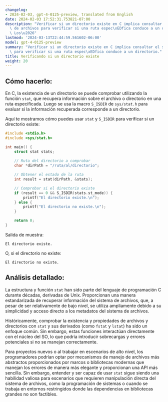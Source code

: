 ```yaml
---
changelog:
- 2024-02-03, gpt-4-0125-preview, translated from English
date: 2024-02-03 17:52:31.753821-07:00
description: "Verificar si un directorio existe en C implica consultar el sistema\
  \ de archivos para verificar si una ruta espec\xEDfica conduce a un directorio.\
  \ Los\u2026"
lastmod: '2024-03-13T22:44:59.561602-06:00'
model: gpt-4-0125-preview
summary: "Verificar si un directorio existe en C implica consultar el sistema de archivos\
  \ para verificar si una ruta espec\xEDfica conduce a un directorio."
title: Verificando si un directorio existe
weight: 20
---
```


## Cómo hacerlo:
En C, la existencia de un directorio se puede comprobar utilizando la función `stat`, que recupera información sobre el archivo o directorio en una ruta especificada. Luego se usa la macro `S_ISDIR` de `sys/stat.h` para evaluar si la información recuperada corresponde a un directorio.

Aquí te mostramos cómo puedes usar `stat` y `S_ISDIR` para verificar si un directorio existe:

```c
#include <stdio.h>
#include <sys/stat.h>

int main() {
    struct stat stats;
    
    // Ruta del directorio a comprobar
    char *dirPath = "/ruta/al/directorio";

    // Obtener el estado de la ruta
    int result = stat(dirPath, &stats);

    // Comprobar si el directorio existe
    if (result == 0 && S_ISDIR(stats.st_mode)) {
        printf("El directorio existe.\n");
    } else {
        printf("El directorio no existe.\n");
    }

    return 0;
}
```

Salida de muestra:
```
El directorio existe.
```

O, si el directorio no existe:
```
El directorio no existe.
```

## Análisis detallado:
La estructura y función `stat` han sido parte del lenguaje de programación C durante décadas, derivadas de Unix. Proporcionan una manera estandarizada de recuperar información del sistema de archivos, que, a pesar de ser relativamente de bajo nivel, se utiliza ampliamente debido a su simplicidad y acceso directo a los metadatos del sistema de archivos.

Históricamente, comprobar la existencia y propiedades de archivos y directorios con `stat` y sus derivados (como `fstat` y `lstat`) ha sido un enfoque común. Sin embargo, estas funciones interactúan directamente con el núcleo del SO, lo que podría introducir sobrecargas y errores potenciales si no se manejan correctamente.

Para proyectos nuevos o al trabajar en escenarios de alto nivel, los programadores podrían optar por mecanismos de manejo de archivos más abstractos proporcionados por marcos o bibliotecas modernas que manejan los errores de manera más elegante y proporcionan una API más sencilla. Sin embargo, entender y ser capaz de usar `stat` sigue siendo una habilidad valiosa para escenarios que requieren manipulación directa del sistema de archivos, como la programación de sistemas o cuando se trabaja en entornos restringidos donde las dependencias en bibliotecas grandes no son factibles.
